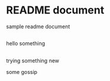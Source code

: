 # README document

sample readme document


##

hello
something

##

trying something new

some gossip

